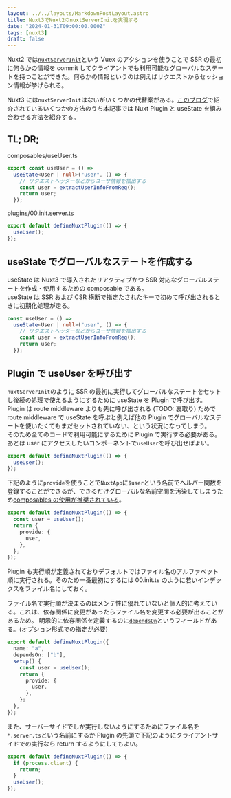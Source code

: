 ```yaml
---
layout: ../../layouts/MarkdownPostLayout.astro
title: Nuxt3でNuxt2のnuxtServerInitを実現する
date: "2024-01-31T09:00:00.000Z"
tags: [nuxt3]
draft: false
---
```


Nuxt2 では[`nuxtServerInit`](https://v2.nuxt.com/docs/directory-structure/store/#the-nuxtserverinit-action)という Vuex のアクションを使うことで SSR の最初に何らかの情報を commit してクライアントでも利用可能なグローバルなステートを持つことができた。何らかの情報というのは例えばリクエストからセッション情報が挙げられる。

Nuxt3 には`nuxtServerInit`はないがいくつかの代替案がある。[このブログ](https://krutiepatel.com/blog/nuxt-server-init-where-is-it-in-nuxt-3/)で紹介されているいくつかの方法のうち本記事では Nuxt Plugin と useState を組み合わせる方法を紹介する。

## TL; DR;

composables/useUser.ts
```typescript
export const useUser = () =>
  useState<User | null>("user", () => {
    // リクエストヘッダーなどからユーザ情報を抽出する
    const user = extractUserInfoFromReq();
    return user;
  });
```

plugins/00.init.server.ts
```typescript
export default defineNuxtPlugin(() => {
  useUser();
});
```

## useState でグローバルなステートを作成する  
   useState は Nuxt3 で導入されたリアクティブかつ SSR 対応なグローバルステートを作成・使用するための composable である。  
   useState は SSR および CSR 横断で指定たされたキーで初めて呼び出されるときに初期化処理が走る。

   ```typescript
   const useUser = () =>
     useState<User | null>("user", () => {
       // リクエストヘッダーなどからユーザ情報を抽出する
       const user = extractUserInfoFromReq();
       return user;
     });
   ```
## Plugin で useUser を呼び出す  
`nuxtServerInit`のように SSR の最初に実行してグローバルなステートをセットし後続の処理で使えるようにするために useState を Plugin で呼び出す。  
Plugin は route middleware よりも先に呼び出される (TODO: 裏取り) ためで route middleware で useState を呼ぶと例えば他の Plugin でグローバルなステートを使いたくてもまだセットされていない、という状況になってしまう。  
そのため全てのコードで利用可能にするために Plugin で実行する必要がある。
あとは user にアクセスしたいコンポーネントで`useUser`を呼び出せばよい。

```typescript
export default defineNuxtPlugin(() => {
  useUser();
});
```

下記のように`provide`を使うことで`NuxtApp`に`$user`という名前でヘルパー関数を登録することができるが、できるだけグローバルな名前空間を汚染してしまうため[composables の使用が推奨されている](https://nuxt.com/docs/guide/directory-structure/plugins#providing-helpers)。

```typescript
export default defineNuxtPlugin(() => {
  const user = useUser();
  return {
    provide: {
      user,
    },
  };
});
```

Plugin も実行順が定義されておりデフォルトではファイル名のアルファベット順に実行される。そのため一番最初にするには 00.init.ts のように若いインデックスをファイル名にしておく。

ファイル名で実行順が決まるのはメンテ性に優れていないと個人的に考えている。これは、依存関係に変更があったらファイル名を変更する必要が出ることがあるため。
明示的に依存関係を定義するのに[`dependsOn`](https://nuxt.com/docs/guide/directory-structure/plugins#plugins-with-dependencies)というフィールドがある。(オプション形式での指定が必要)

```typescript
export default defineNuxtPlugin({
  name: "a",
  dependsOn: ["b"],
  setup() {
    const user = useUser();
    return {
      provide: {
        user,
      },
    };
  },
});
```

また、サーバーサイドでしか実行しないようにするためにファイル名を`*.server.ts`という名前にするか Plugin の先頭で下記のようにクライアントサイドでの実行なら return するようにしてもよい。

```typescript
export default defineNuxtPlugin(() => {
  if (process.client) {
    return;
  }
  useUser();
});
```
